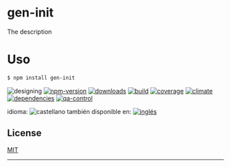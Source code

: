 # gen-init
The description

<!--lang:es-->
# Uso
<!--lang:en--]
# Usage
[!--lang:*-->
```sh
$ npm install gen-init
```

<!--multilang v0 es:LEEME.md en:README.md -->

<!-- cucardas -->
![designing](https://img.shields.io/badge/stability-designing-red.svg)
[![npm-version](https://img.shields.io/npm/v/gen-init.svg)](https://npmjs.org/package/gen-init)
[![downloads](https://img.shields.io/npm/dm/gen-init.svg)](https://npmjs.org/package/gen-init)
[![build](https://img.shields.io/travis/codenautas/gen-init/master.svg)](https://travis-ci.org/codenautas/gen-init)
[![coverage](https://img.shields.io/coveralls/codenautas/gen-init/master.svg)](https://coveralls.io/r/codenautas/gen-init)
[![climate](https://img.shields.io/codeclimate/github/codenautas/gen-init.svg)](https://codeclimate.com/github/codenautas/gen-init)
[![dependencies](https://img.shields.io/david/codenautas/gen-init.svg)](https://david-dm.org/codenautas/gen-init)
[![qa-control](http://codenautas.com/github/codenautas/gen-init.svg)](http://codenautas.com/github/codenautas/gen-init)


<!--multilang buttons-->

idioma: ![castellano](https://raw.githubusercontent.com/codenautas/multilang/master/img/lang-es.png)
también disponible en:
[![inglés](https://raw.githubusercontent.com/codenautas/multilang/master/img/lang-en.png)](README.md)

<!--lang:*-->

## License

[MIT](LICENSE)

----------------
